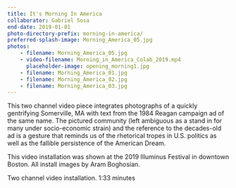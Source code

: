 ```yaml
---
title: It's Morning In America
collaborator: Gabriel Sosa
end-date: 2019-01-01
photo-directory-prefix: morning-in-america/
preferred-splash-image: Morning_America_05.jpg
photos:
    - filename: Morning_America_05.jpg
    - video-filename: Morning_in_America_Colab_2019.mp4
      placeholder-image: opening_morning1.jpg
    - filename: Morning_America_01.jpg
    - filename: Morning_America_02.jpg
    - filename: Morning_America_03.jpg
---
```


This two channel video piece integrates photographs of a quickly gentrifying Somerville, MA with text from the 1984 Reagan campaign ad of the same name. The pictured community (left ambiguous as a stand in for many under socio-economic strain) and the reference to the decades-old ad is a gesture that reminds us of the rhetorical tropes in U.S. politics as well as the fallible persistence of the American Dream.


This video installation was shown at the 2019 Illuminus Festival in downtown Boston. All install images by Aram Boghosian.



Two channel video installation. 1:33 minutes 